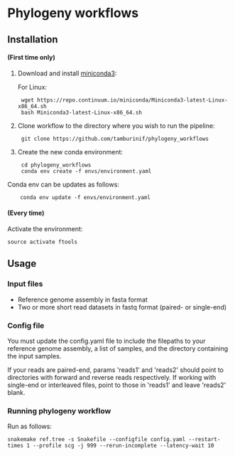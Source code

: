 # Phylogeny workflows

## Installation

#### (First time only)
1. Download and install [miniconda3](https://conda.io/miniconda.html):

    For Linux:
    
        wget https://repo.continuum.io/miniconda/Miniconda3-latest-Linux-x86_64.sh
        bash Miniconda3-latest-Linux-x86_64.sh

2. Clone workflow to the directory where you wish to run the pipeline:

        git clone https://github.com/tamburinif/phylogeny_workflows

3. Create the new conda environment:

        cd phylogeny_workflows
        conda env create -f envs/environment.yaml

Conda env can be updates as follows:

        conda env update -f envs/environment.yaml

#### (Every time)
Activate the environment:

    source activate ftools

## Usage

### Input files

* Reference genome assembly in fasta format
* Two or more short read datasets in fastq format (paired- or single-end)

### Config file

You must update the config.yaml file to include the filepaths to your reference genome assembly, a list of samples, and the directory containing the input samples.

If your reads are paired-end, params 'reads1' and 'reads2' should point to directories with forward and reverse reads respectively. If working with single-end or interleaved files, point to those in 'reads1' and leave 'reads2' blank.

### Running phylogeny workflow

Run as follows:

    snakemake ref.tree -s Snakefile --configfile config.yaml --restart-times 1 --profile scg -j 999 --rerun-incomplete --latency-wait 10
 
